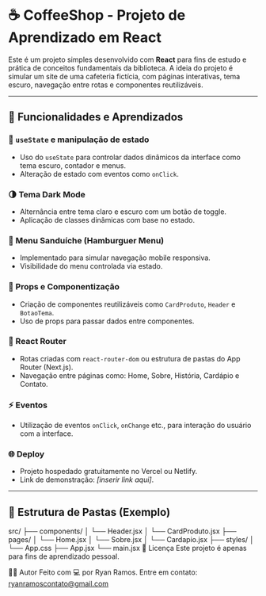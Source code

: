 # ☕ CoffeeShop - Projeto de Aprendizado em React

Este é um projeto simples desenvolvido com **React** para fins de estudo e prática de conceitos fundamentais da biblioteca. A ideia do projeto é simular um site de uma cafeteria fictícia, com páginas interativas, tema escuro, navegação entre rotas e componentes reutilizáveis.

---

## 🚀 Funcionalidades e Aprendizados

### 📌 `useState` e manipulação de estado
- Uso do `useState` para controlar dados dinâmicos da interface como tema escuro, contador e menus.
- Alteração de estado com eventos como `onClick`.

### 🌗 Tema Dark Mode
- Alternância entre tema claro e escuro com um botão de toggle.
- Aplicação de classes dinâmicas com base no estado.

### 📱 Menu Sanduíche (Hamburguer Menu)
- Implementado para simular navegação mobile responsiva.
- Visibilidade do menu controlada via estado.

### 🔁 Props e Componentização
- Criação de componentes reutilizáveis como `CardProduto`, `Header` e `BotaoTema`.
- Uso de props para passar dados entre componentes.

### 🧭 React Router
- Rotas criadas com `react-router-dom` ou estrutura de pastas do App Router (Next.js).
- Navegação entre páginas como: Home, Sobre, História, Cardápio e Contato.

### ⚡ Eventos
- Utilização de eventos `onClick`, `onChange` etc., para interação do usuário com a interface.

### 🌐 Deploy
- Projeto hospedado gratuitamente no Vercel ou Netlify.
- Link de demonstração: _[inserir link aqui]_.

---

## 📁 Estrutura de Pastas (Exemplo)

src/
├── components/
│ └── Header.jsx
│ └── CardProduto.jsx
├── pages/
│ └── Home.jsx
│ └── Sobre.jsx
│ └── Cardapio.jsx
├── styles/
│ └── App.css
├── App.jsx
└── main.jsx
📝 Licença
Este projeto é apenas para fins de aprendizado pessoal.

🙋‍♂️ Autor
Feito com 💻 por Ryan Ramos.
Entre em contato: ryanramoscontato@gmail.com